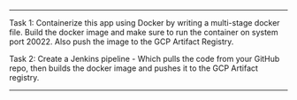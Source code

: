 ***********************************************************************************************************************************************************************

Task 1: Containerize this app using Docker by writing a multi-stage docker file. Build the docker image and make sure to run the container on system port 20022.
Also push the image to the GCP Artifact Registry.

Task 2: Create a Jenkins pipeline - Which pulls the code from your GitHub repo, then builds the docker image and pushes it to the GCP Artifact registry.

***********************************************************************************************************************************************************************
